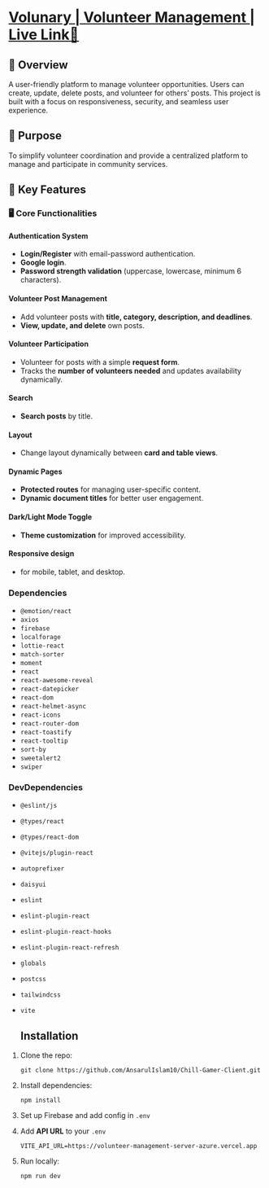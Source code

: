 # **[Volunary | Volunteer Management | Live Link🔗](https://volunteer-management-7efa7.web.app)**
## **📖 Overview**
A user-friendly platform to manage volunteer opportunities. Users can create, update, delete posts, and volunteer for others’ posts. This project is built with a focus on responsiveness, security, and seamless user experience.

## **🎯 Purpose**
To simplify volunteer coordination and provide a centralized platform to manage and participate in community services.


## 🚀 **Key Features**

### 🖥️ **Core Functionalities**

#### **Authentication System**
- **Login/Register** with email-password authentication.
- **Google login**.
- **Password strength validation** (uppercase, lowercase, minimum 6 characters).

#### **Volunteer Post Management**
- Add volunteer posts with **title, category, description, and deadlines**.
- **View, update, and delete** own posts.

#### **Volunteer Participation**
- Volunteer for posts with a simple **request form**.
- Tracks the **number of volunteers needed** and updates availability dynamically.

#### **Search**
- **Search posts** by title.

#### **Layout**
- Change layout dynamically between **card and table views**.

#### **Dynamic Pages**
- **Protected routes** for managing user-specific content.
- **Dynamic document titles** for better user engagement.

#### **Dark/Light Mode Toggle**
- **Theme customization** for improved accessibility.

#### **Responsive design**
 - for mobile, tablet, and desktop.

### Dependencies
- `@emotion/react`
- `axios`
- `firebase`
- `localforage`
- `lottie-react`
- `match-sorter`
- `moment`
- `react`
- `react-awesome-reveal`
- `react-datepicker`
- `react-dom`
- `react-helmet-async`
- `react-icons`
- `react-router-dom`
- `react-toastify`
- `react-tooltip`
- `sort-by`
- `sweetalert2`
- `swiper`

### DevDependencies
- `@eslint/js`
- `@types/react`
- `@types/react-dom`
- `@vitejs/plugin-react`
- `autoprefixer`
- `daisyui`
- `eslint`
- `eslint-plugin-react`
- `eslint-plugin-react-hooks`
- `eslint-plugin-react-refresh`
- `globals`
- `postcss`
- `tailwindcss`
- `vite`

    ## Installation
1. Clone the repo:
   ```
   git clone https://github.com/AnsarulIslam10/Chill-Gamer-Client.git
   ```
2. Install dependencies:
   ```
   npm install
   ```
3. Set up Firebase and add config in `.env`
   
5. Add **API URL** to your `.env`
   ```
   VITE_API_URL=https://volunteer-management-server-azure.vercel.app
   ```
6. Run locally:
   ```
   npm run dev
   ```

